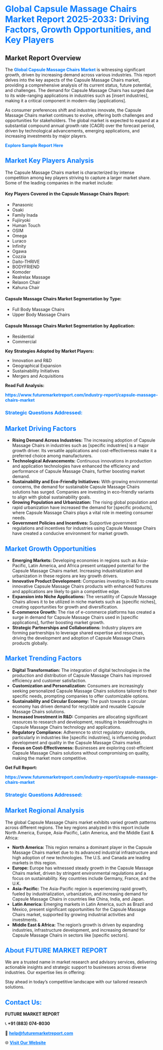 <h1 style="color: #007BFF;">Global Capsule Massage Chairs Market Report 2025-2033: Driving Factors, Growth Opportunities, and Key Players</h1>

<section id="overview">
<h2>Market Report Overview</h2>
<p>The <a href="https://www.futuremarketreport.com/industry-report/capsule-massage-chairs-market" style="color: #007BFF; text-decoration: none;"><strong>Global Capsule Massage Chairs Market</strong></a> is witnessing significant growth, driven by increasing demand across various industries. This report delves into the key aspects of the Capsule Massage Chairs market, providing a comprehensive analysis of its current status, future potential, and challenges. The demand for Capsule Massage Chairs has surged due to its wide-ranging applications in industries such as [insert industries], making it a critical component in modern-day [applications].</p>
<p>As consumer preferences shift and industries innovate, the Capsule Massage Chairs market continues to evolve, offering both challenges and opportunities for stakeholders. The global market is expected to expand at a substantial compound annual growth rate (CAGR) over the forecast period, driven by technological advancements, emerging applications, and increasing investments by major players.</p>
</section>

<section id="overview">
<p><a href="https://www.futuremarketreport.com/request-sample/reportId=45441" style="color: #007BFF; text-decoration: none;"><strong>Explore Sample Report Here</strong></a></p>
</section>

<section id="key-players">
<h2 style="color: #007BFF;">Market Key Players Analysis</h2>
<p>The Capsule Massage Chairs market is characterized by intense competition among key players striving to capture a larger market share. Some of the leading companies in the market include:</p>
<h4>Key Players Covered in the Capsule Massage Chairs Report:</h4>
<ul><li>Panasonic</li><li>Osaki</li><li>Family Inada</li><li>Fujiiryoki</li><li>Human Touch</li><li>OSIM</li><li>Omega</li><li>Luraco</li><li>Infinity</li><li>Ogawa</li><li>Cozzia</li><li>Daito-THRIVE</li><li>BODYFRIEND</li><li>Komoder</li><li>Realrelax Massage</li><li>Relaxon Chair</li><li>Kahuna Chair</li></ul>
<h4>Capsule Massage Chairs Market Segmentation by Type:</h4>
<ul><li>Full Body Massage Chairs</li><li>Upper Body Massage Chairs</li></ul>

<h4>Capsule Massage Chairs Market Segmentation by Application:</h4>
<ul><li>Residential</li><li>Commercial</li></ul>
<p><strong>Key Strategies Adopted by Market Players:</strong></p>
<ul>
<li>Innovation and R&D</li>
<li>Geographical Expansion</li>
<li>Sustainability Initiatives</li>
<li>Mergers and Acquisitions</li>
</ul>
</section>

<section>
<p><strong>Read Full Analysis: </strong></p><a href="https://www.futuremarketreport.com/industry-report/capsule-massage-chairs-market" style="color: #007BFF; text-decoration: none;"><strong>https://www.futuremarketreport.com/industry-report/capsule-massage-chairs-market</strong></a>
<h3 style="color: #007BFF;">Strategic Questions Addressed:</h3>
</section>

<section id="driving-factors">
<h2 style="color: #007BFF;">Market Driving Factors</h2>
<ul>
<li><strong>Rising Demand Across Industries:</strong> The increasing adoption of Capsule Massage Chairs in industries such as [specific industries] is a major growth driver. Its versatile applications and cost-effectiveness make it a preferred choice among manufacturers.</li>
<li><strong>Technological Advancements:</strong> Continuous innovations in production and application technologies have enhanced the efficiency and performance of Capsule Massage Chairs, further boosting market demand.</li>
<li><strong>Sustainability and Eco-Friendly Initiatives:</strong> With growing environmental concerns, the demand for sustainable Capsule Massage Chairs solutions has surged. Companies are investing in eco-friendly variants to align with global sustainability goals.</li>
<li><strong>Growing Population and Urbanization:</strong> The rising global population and rapid urbanization have increased the demand for [specific products], where Capsule Massage Chairs plays a vital role in meeting consumer needs.</li>
<li><strong>Government Policies and Incentives:</strong> Supportive government regulations and incentives for industries using Capsule Massage Chairs have created a conducive environment for market growth.</li>
</ul>
</section>

<section id="growth-opportunities">
<h2 style="color: #007BFF;">Market Growth Opportunities</h2>
<ul>
<li><strong>Emerging Markets:</strong> Developing economies in regions such as Asia-Pacific, Latin America, and Africa present untapped potential for the Capsule Massage Chairs market. Increasing industrialization and urbanization in these regions are key growth drivers.</li>
<li><strong>Innovative Product Development:</strong> Companies investing in R&D to create innovative Capsule Massage Chairs products with enhanced features and applications are likely to gain a competitive edge.</li>
<li><strong>Expansion into Niche Applications:</strong> The versatility of Capsule Massage Chairs allows it to be utilized in niche markets such as [specific niches], creating opportunities for growth and diversification.</li>
<li><strong>E-commerce Growth:</strong> The rise of e-commerce platforms has created a surge in demand for Capsule Massage Chairs used in [specific applications], further boosting market growth.</li>
<li><strong>Strategic Partnerships and Collaborations:</strong> Industry players are forming partnerships to leverage shared expertise and resources, driving the development and adoption of Capsule Massage Chairs products globally.</li>
</ul>
</section>

<section id="trending-factors">
<h2 style="color: #007BFF;">Market Trending Factors</h2>
<ul>
<li><strong>Digital Transformation:</strong> The integration of digital technologies in the production and distribution of Capsule Massage Chairs has improved efficiency and customer satisfaction.</li>
<li><strong>Customization and Personalization:</strong> Consumers are increasingly seeking personalized Capsule Massage Chairs solutions tailored to their specific needs, prompting companies to offer customizable options.</li>
<li><strong>Sustainability and Circular Economy:</strong> The push towards a circular economy has driven demand for recyclable and reusable Capsule Massage Chairs solutions.</li>
<li><strong>Increased Investment in R&D:</strong> Companies are allocating significant resources to research and development, resulting in breakthroughs in Capsule Massage Chairs technology and applications.</li>
<li><strong>Regulatory Compliance:</strong> Adherence to strict regulatory standards, particularly in industries like [specific industries], is influencing product development and quality in the Capsule Massage Chairs market.</li>
<li><strong>Focus on Cost-Effectiveness:</strong> Businesses are exploring cost-efficient Capsule Massage Chairs solutions without compromising on quality, making the market more competitive.</li>
</ul>
</section>

<section>
<p><strong>Get Full Report: </strong></p><a href="https://www.futuremarketreport.com/industry-report/capsule-massage-chairs-market" style="color: #007BFF; text-decoration: none;"><strong>https://www.futuremarketreport.com/industry-report/capsule-massage-chairs-market</strong></a>
<h3 style="color: #007BFF;">Strategic Questions Addressed:</h3>
</section>


<section id="regional-analysis">
<h2 style="color: #007BFF;">Market Regional Analysis</h2>
<p>The global Capsule Massage Chairs market exhibits varied growth patterns across different regions. The key regions analyzed in this report include North America, Europe, Asia-Pacific, Latin America, and the Middle East & Africa:</p>
<ul>
<li><strong>North America:</strong> This region remains a dominant player in the Capsule Massage Chairs market due to its advanced industrial infrastructure and high adoption of new technologies. The U.S. and Canada are leading markets in this region.</li>
<li><strong>Europe:</strong> Europe has witnessed steady growth in the Capsule Massage Chairs market, driven by stringent environmental regulations and a focus on sustainability. Key countries include Germany, France, and the U.K.</li>
<li><strong>Asia-Pacific:</strong> The Asia-Pacific region is experiencing rapid growth, fueled by industrialization, urbanization, and increasing demand for Capsule Massage Chairs in countries like China, India, and Japan.</li>
<li><strong>Latin America:</strong> Emerging markets in Latin America, such as Brazil and Mexico, present significant opportunities for the Capsule Massage Chairs market, supported by growing industrial activities and investments.</li>
<li><strong>Middle East & Africa:</strong> The region’s growth is driven by expanding industries, infrastructure development, and increasing demand for Capsule Massage Chairs in sectors like [specific sectors].</li>
</ul>
</section>

<footer>
<h2 style="color: #007BFF;">About FUTURE MARKET REPORT</h2>
<p>We are a trusted name in market research and advisory services, delivering actionable insights and strategic support to businesses across diverse industries. Our expertise lies in offering:</p>

<p>Stay ahead in today’s competitive landscape with our tailored research solutions.</p>

<h2 style="color: #007BFF;">Contact Us:</h2>
<p><strong>FUTURE MARKET REPORT</strong></p>
<p>📞 <strong>+91 (883) 074-8030</strong></p>
<p>📧 <strong><a href="mailto:help@futuremarketreport.com" style="color: #007BFF;">help@futuremarketreport.com</a></strong></p>
<p>🌐 <strong><a href="https://www.futuremarketreport.com/" style="color: #007BFF;">Visit Our Website</a></strong></p>
</footer>